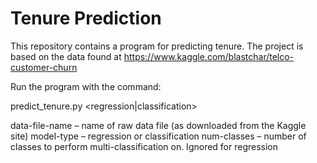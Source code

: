# Tenure Prediction

This repository contains a program for predicting tenure.
The project is based on the data found at https://www.kaggle.com/blastchar/telco-customer-churn

Run the program with the command:

predict_tenure.py <data-file-name> <regression|classification> <num-classes>
  
data-file-name – name of raw data file (as downloaded from the Kaggle site)
model-type – regression or classification
num-classes – number of classes to perform multi-classification on. Ignored for regression

